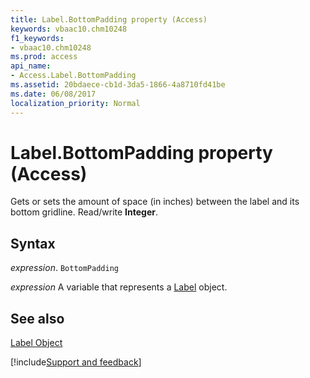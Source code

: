 ```yaml
---
title: Label.BottomPadding property (Access)
keywords: vbaac10.chm10248
f1_keywords:
- vbaac10.chm10248
ms.prod: access
api_name:
- Access.Label.BottomPadding
ms.assetid: 20bdaece-cb1d-3da5-1866-4a8710fd41be
ms.date: 06/08/2017
localization_priority: Normal
---
```



# Label.BottomPadding property (Access)

Gets or sets the amount of space (in inches) between the label and its bottom gridline. Read/write  **Integer**.


## Syntax

_expression_. `BottomPadding`

_expression_ A variable that represents a [Label](Access.Label.md) object.


## See also


[Label Object](Access.Label.md)

[!include[Support and feedback](~/includes/feedback-boilerplate.md)]